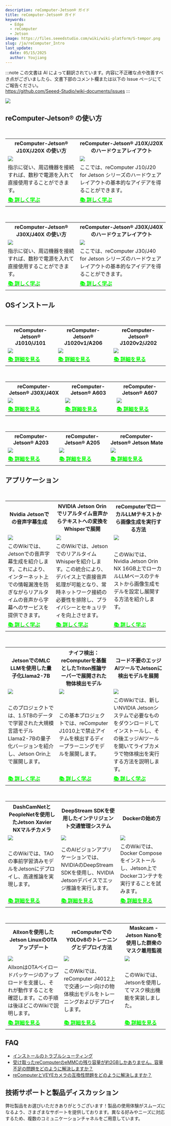 ```yaml
---
description: reComputer-Jetson® ガイド
title: reComputer-Jetson® ガイド
keywords:
  - Edge
  - reComputer 
  - Jetson
image: https://files.seeedstudio.com/wiki/wiki-platform/S-tempor.png
slug: /ja/reComputer_Intro
last_update:
  date: 05/15/2025
  author: Youjiang
---
```

:::note
この文書は AI によって翻訳されています。内容に不正確な点や改善すべき点がございましたら、文書下部のコメント欄または以下の Issue ページにてご報告ください。  
https://github.com/Seeed-Studio/wiki-documents/issues
:::

<div style={{textAlign:'center'}}><img src="https://files.seeedstudio.com/wiki/reComputer-J4012/5.png" style={{width:800, height:'auto'}}/></div>

## reComputer-Jetson® の使い方

<br />

<div class="table-center">
	<table class="table-nobg">
    <tr class="table-trnobg">
        <th class="table-trnobg"><font size={"4"}>reComputer-Jetson® J10X/J20X の使い方</font></th>
        <th class="table-trnobg"><font size={"4"}>reComputer-Jetson® J10X/J20X のハードウェアレイアウト</font></th>
	</tr>
    <tr class="table-trnobg"></tr>
    <tr class="table-trnobg">
        <td class="table-trnobg"><div style={{textAlign:'center'}}><img src="https://files.seeedstudio.com/wiki/recomputerzhongwen/rekaiji1.jpg" style={{width:300, height:'auto'}}/></div></td>
        <td class="table-trnobg"><div style={{textAlign:'center'}}><img src="https://files.seeedstudio.com/products/102991695/J202%20FRONT.png" style={{width:300, height:'auto'}}/></div></td>
    </tr>
    <tr class="table-trnobg"></tr>
    <tr class="table-trnobg">
        <td className="table-trnobg" style={{ textAlign: 'justify' }}><font size={"2"}> 指示に従い、周辺機器を接続すれば、数秒で電源を入れて直接使用することができます。</font></td>
        <td className="table-trnobg" style={{ textAlign: 'justify' }}><font size={"2"}> ここでは、reComputer J10/J20 for Jetson シリーズのハードウェアレイアウトの基本的なアイデアを得ることができます。</font></td>
    </tr>
    <tr class="table-trnobg"></tr>
    <tr class="table-trnobg">
        <td class="table-trnobg"><div class="get_one_now_container" style={{textAlign: 'center'}}><a class="get_one_now_item" href="https://wiki.seeedstudio.com/reComputer_Jetson_Series_Initiation/"><strong><span><font color={'FFFFFF'} size={"4"}>📚 詳しく学ぶ</font></span></strong></a></div></td>
        <td class="table-trnobg"><div class="get_one_now_container" style={{textAlign: 'center'}}><a class="get_one_now_item" href="https://wiki.seeedstudio.com/reComputer_Jetson_Series_Hardware_Layout/"><strong><span><font color={'FFFFFF'} size={"4"}>📚 詳しく学ぶ</font></span></strong></a></div></td>
    </tr>
	</table>
</div>

<br />

<div class="table-center">
	<table class="table-nobg">
    <tr class="table-trnobg">
      <th class="table-trnobg"><font size={"4"}>reComputer-Jetson® J30X/J40X の使い方</font></th>
      <th class="table-trnobg"><font size={"4"}>reComputer-Jetson® J30X/J40X のハードウェアレイアウト</font></th>
	</tr>
    <tr class="table-trnobg"></tr>
    <tr class="table-trnobg">
        <td class="table-trnobg"><div style={{textAlign:'center'}}><img src="https://files.seeedstudio.com/wiki/reComputer-J4012/5.png" style={{width:300, height:'auto'}}/></div></td>
        <td class="table-trnobg"><div style={{textAlign:'center'}}><img src="https://files.seeedstudio.com/wiki/reComputer-J4012/5.png" style={{width:300, height:'auto'}}/></div></td>
    </tr>
    <tr class="table-trnobg"></tr>
    <tr class="table-trnobg">
        <td className="table-trnobg" style={{ textAlign: 'justify' }}><font size={"2"}>指示に従い、周辺機器を接続すれば、数秒で電源を入れて直接使用することができます。</font></td>
        <td className="table-trnobg" style={{ textAlign: 'justify' }}><font size={"2"}>ここでは、reComputer J30/J40 for Jetson シリーズのハードウェアレイアウトの基本的なアイデアを得ることができます。</font></td>
    </tr>
    <tr class="table-trnobg"></tr>
    <tr class="table-trnobg">
        <td class="table-trnobg"><div class="get_one_now_container" style={{textAlign: 'center'}}><a class="get_one_now_item" href="https://wiki.seeedstudio.com/reComputer_J4012_Flash_Jetpack/"><strong><span><font color={'FFFFFF'} size={"4"}>📚 詳しく学ぶ</font></span></strong></a></div></td>
        <td class="table-trnobg"><div class="get_one_now_container" style={{textAlign: 'center'}}><a class="get_one_now_item" href="https://wiki.seeedstudio.com/reComputer_J4012_Flash_Jetpack/"><strong><span><font color={'FFFFFF'} size={"4"}>📚 詳しく学ぶ</font></span></strong></a></div></td>
    </tr>
	</table>
</div>

## OSインストール

<br />

<div class="table-center">
	<table class="table-nobg">
    <tr class="table-trnobg">
        <th class="table-trnobg"><font size={"4"}>reComputer-Jetson® J1010/J101</font></th>
        <th class="table-trnobg"><font size={"4"}>reComputer-Jetson® J1020v1/A206</font></th>
        <th class="table-trnobg"><font size={"4"}>reComputer-Jetson® J1020v2/J202</font></th>
	</tr>
    <tr class="table-trnobg"></tr>
    <tr class="table-trnobg">
        <td class="table-trnobg"><div style={{textAlign:'center'}}><img src="https://files.seeedstudio.com/wiki/jetson/reComputer_Intro/j1010.jpg" style={{width:300, height:'auto'}}/></div></td>
        <td class="table-trnobg"><div style={{textAlign:'center'}}><img src="https://files.seeedstudio.com/wiki/jetson/reComputer_Intro/j1020.jpg" style={{width:300, height:'auto'}}/></div></td>
        <td class="table-trnobg"><div style={{textAlign:'center'}}><img src="https://files.seeedstudio.com/wiki/jetson/reComputer_Intro/j1020v2.jpg" style={{width:300, height:'auto'}}/></div></td>
    </tr>
    <tr class="table-trnobg"></tr>
    <tr class="table-trnobg">
        <td class="table-trnobg"><div class="get_one_now_container" style={{textAlign: 'center'}}><a class="get_one_now_item" href="https://wiki.seeedstudio.com/reComputer_J1010_J101_Flash_Jetpack/"><strong><span><font color={'FFFFFF'} size={"4"}>📚 詳細を見る</font></span></strong></a></div></td>
        <td class="table-trnobg"><div class="get_one_now_container" style={{textAlign: 'center'}}><a class="get_one_now_item" href="https://wiki.seeedstudio.com/reComputer_J1020_A206_Flash_JetPack/"><strong><span><font color={'FFFFFF'} size={"4"}>📚 詳細を見る</font></span></strong></a></div></td>
        <td class="table-trnobg"><div class="get_one_now_container" style={{textAlign: 'center'}}><a class="get_one_now_item" href="https://wiki.seeedstudio.com/reComputer_J2021_J202_Flash_Jetpack/"><strong><span><font color={'FFFFFF'} size={"4"}>📚 詳細を見る</font></span></strong></a></div></td>
    </tr>
	</table>
</div>

<br />

<div class="table-center">
	<table class="table-nobg">
    <tr class="table-trnobg">
        <th class="table-trnobg"><font size={"4"}>reComputer-Jetson® J30X/J40X</font></th>
        <th class="table-trnobg"><font size={"4"}>reComputer-Jetson® A603</font></th>
        <th class="table-trnobg"><font size={"4"}>reComputer-Jetson® A607</font></th>
	</tr>
    <tr class="table-trnobg"></tr>
    <tr class="table-trnobg">
        <td class="table-trnobg"><div style={{textAlign:'center'}}><img src="https://files.seeedstudio.com/wiki/jetson/reComputer_Intro/j30.jpg" style={{width:300, height:'auto'}}/></div></td>
        <td class="table-trnobg"><div style={{textAlign:'center'}}><img src="https://files.seeedstudio.com/wiki/jetson/reComputer_Intro/A603.jpg" style={{width:300, height:'auto'}}/></div></td>
        <td class="table-trnobg"><div style={{textAlign:'center'}}><img src="https://files.seeedstudio.com/wiki/jetson/reComputer_Intro/A607.jpg" style={{width:300, height:'auto'}}/></div></td>
    </tr>
    <tr class="table-trnobg"></tr>
    <tr class="table-trnobg">
        <td class="table-trnobg"><div class="get_one_now_container" style={{textAlign: 'center'}}><a class="get_one_now_item" href="https://wiki.seeedstudio.com/reComputer_J4012_Flash_Jetpack/"><strong><span><font color={'FFFFFF'} size={"4"}>📚 詳細を見る</font></span></strong></a></div></td>
        <td class="table-trnobg"><div class="get_one_now_container" style={{textAlign: 'center'}}><a class="get_one_now_item" href="https://wiki.seeedstudio.com/reComputer_A603_Flash_System/"><strong><span><font color={'FFFFFF'} size={"4"}>📚 詳細を見る</font></span></strong></a></div></td>
        <td class="table-trnobg"><div class="get_one_now_container" style={{textAlign: 'center'}}><a class="get_one_now_item" href="https://wiki.seeedstudio.com/reComputer_A607_Flash_System/"><strong><span><font color={'FFFFFF'} size={"4"}>📚 詳細を見る</font></span></strong></a></div></td>
    </tr>
	</table>
</div>

<br />

<div class="table-center">
	<table class="table-nobg">
    <tr class="table-trnobg">
        <th class="table-trnobg"><font size={"4"}>reComputer-Jetson® A203</font></th>
        <th class="table-trnobg"><font size={"4"}>reComputer-Jetson® A205</font></th>
        <th class="table-trnobg"><font size={"4"}>reComputer-Jetson® Jetson Mate</font></th>
	</tr>
    <tr class="table-trnobg"></tr>
    <tr class="table-trnobg">
        <td class="table-trnobg"><div style={{textAlign:'center'}}><img src="https://files.seeedstudio.com/wiki/jetson/reComputer_Intro/A203.jpg" style={{width:300, height:'auto'}}/></div></td>
        <td class="table-trnobg"><div style={{textAlign:'center'}}><img src="https://files.seeedstudio.com/wiki/jetson/reComputer_Intro/A205.jpg" style={{width:300, height:'auto'}}/></div></td>
        <td class="table-trnobg"><div style={{textAlign:'center'}}><img src="https://files.seeedstudio.com/wiki/jetson/reComputer_Intro/jetson_mate.jpg" style={{width:300, height:'auto'}}/></div></td>
    </tr>
    <tr class="table-trnobg"></tr>
    <tr class="table-trnobg">
        <td class="table-trnobg"><div class="get_one_now_container" style={{textAlign: 'center'}}><a class="get_one_now_item" href="https://wiki.seeedstudio.com/reComputer_A203_Flash_System/"><strong><span><font color={'FFFFFF'} size={"4"}>📚 詳細を見る</font></span></strong></a></div></td>
        <td class="table-trnobg"><div class="get_one_now_container" style={{textAlign: 'center'}}><a class="get_one_now_item" href="https://wiki.seeedstudio.com/reComputer_A205_Flash_System/"><strong><span><font color={'FFFFFF'} size={"4"}>📚 詳細を見る</font></span></strong></a></div></td>
        <td class="table-trnobg"><div class="get_one_now_container" style={{textAlign: 'center'}}><a class="get_one_now_item" href="https://wiki.seeedstudio.com/Jetson-Mate/"><strong><span><font color={'FFFFFF'} size={"4"}>📚 詳細を見る</font></span></strong></a></div></td>
    </tr>
	</table>
</div>

## アプリケーション

<br />

<div class="table-center">
	<table class="table-nobg">
    <tr class="table-trnobg">
        <th class="table-trnobg"><font size={"4"}>Nvidia Jetsonでの音声字幕生成</font></th>
        <th class="table-trnobg"><font size={"4"}>NVIDIA Jetson Orinでリアルタイム音声からテキストへの変換をWhisperで展開</font></th>
        <th class="table-trnobg"><font size={"4"}>reComputerでローカルLLMテキストから画像生成を実行する方法</font></th>
	</tr>
    <tr class="table-trnobg"></tr>
    <tr class="table-trnobg">
        <td class="table-trnobg"><div style={{textAlign:'center'}}><img src="https://files.seeedstudio.com/wiki/reComputer-Jetson/A608/recoder.gif" style={{width:300, height:'auto'}}/></div></td>
        <td class="table-trnobg"><div style={{textAlign:'center'}}><img src="https://files.seeedstudio.com/wiki/reComputer-Jetson/A608/Real-Time-Whisper.gif" style={{width:300, height:'auto'}}/></div></td>
        <td class="table-trnobg"><div style={{textAlign:'center'}}><img src="https://files.seeedstudio.com/wiki/wiki-ranger/Contributions/Nvidia_Jetson_recomputer_LLM_texto-to-image/23_creating_image1.gif" style={{width:2000, height:'auto'}}/></div></td>
    </tr>
    <tr class="table-trnobg"></tr>
    <tr class="table-trnobg">
        <td className="table-trnobg" style={{ textAlign: 'justify' }}><font size={"2"}>このWikiでは、Jetsonでの音声字幕生成を紹介します。これにより、インターネット上での情報漏洩を防ぎながらリアルタイムの音声から字幕へのサービスを提供できます。</font></td>
        <td className="table-trnobg" style={{ textAlign: 'justify' }}><font size={"2"}>このWikiでは、JetsonでのリアルタイムWhisperを紹介します。この統合により、デバイス上で直接音声処理が可能となり、常時ネットワーク接続の必要性を排除し、プライバシーとセキュリティを向上させます。</font></td>
        <td className="table-trnobg" style={{ textAlign: 'justify' }}><font size={"2"}>このWikiでは、Nvidia Jetson Orin NX 16GB上でローカルLLMベースのテキストから画像生成モデルを設定し展開する方法を紹介します。</font></td>
    </tr>
    <tr class="table-trnobg"></tr>
    <tr class="table-trnobg">
        <td class="table-trnobg"><div class="get_one_now_container" style={{textAlign: 'center'}}><a class="get_one_now_item" href="https://wiki.seeedstudio.com/Real%20Time%20Subtitle%20Recoder%20on%20Nvidia%20Jetson/"><strong><span><font color={'FFFFFF'} size={"4"}>📚 詳しく学ぶ</font></span></strong></a></div></td>
        <td class="table-trnobg"><div class="get_one_now_container" style={{textAlign: 'center'}}><a class="get_one_now_item" href="https://wiki.seeedstudio.com/Edge/NVIDIA_Jetson/Application/Generative_AI/Whisper_on_Jetson_for_Real_Time_Speech_to_Text/"><strong><span><font color={'FFFFFF'} size={"4"}>📚 詳しく学ぶ</font></span></strong></a></div></td>
        <td class="table-trnobg"><div class="get_one_now_container" style={{textAlign: 'center'}}><a class="get_one_now_item" href="https://wiki.seeedstudio.com/How_to_run_local_llm_text_to_image_on_reComputer/"><strong><span><font color={'FFFFFF'} size={"4"}>📚 詳しく学ぶ</font></span></strong></a></div></td>
    </tr>
	</table>
</div>

<br />

<div class="table-center">
	<table class="table-nobg">
    <tr class="table-trnobg">
        <th class="table-trnobg"><font size={"4"}>JetsonでのMLC LLMを使用した量子化Llama2-7B</font></th>
        <th class="table-trnobg"><font size={"4"}>ナイフ検出：reComputerを基盤としたTriton推論サーバーで展開された物体検出モデル</font></th>
        <th class="table-trnobg"><font size={"4"}>コード不要のエッジAIツールでJetsonに検出モデルを展開</font></th>
	</tr>
    <tr class="table-trnobg"></tr>
    <tr class="table-trnobg">
        <td class="table-trnobg"><div style={{textAlign:'center'}}><img src="https://files.seeedstudio.com/wiki/reComputer-Jetson/A608/MLC_LLM.gif" style={{width:1400, height:'auto'}}/></div></td>
        <td class="table-trnobg"><div style={{textAlign:'center'}}><img src="https://files.seeedstudio.com/wiki/SecurityCheck/Security_Scan22.jpg" style={{width:300, height:'auto'}}/></div></td>
        <td class="table-trnobg"><div style={{textAlign:'center'}}><img src="https://files.seeedstudio.com/wiki/node-red/36.png" style={{width:300, height:'auto'}}/></div></td>
    </tr>
    <tr class="table-trnobg"></tr>
    <tr class="table-trnobg">
        <td className="table-trnobg" style={{ textAlign: 'justify' }}><font size={"2"}>このプロジェクトでは、1.5TBのデータで学習された大規模言語モデルLlama2-7Bの量子化バージョンを紹介し、Jetson Orin上で展開します。</font></td>
        <td className="table-trnobg" style={{ textAlign: 'justify' }}><font size={"2"}>この基本プロジェクトでは、reComputer J1010上で禁止アイテムを検出するディープラーニングモデルを展開します。</font></td>
        <td className="table-trnobg" style={{ textAlign: 'justify' }}><font size={"2"}>このWikiでは、新しいNVIDIA Jetsonシステムで必要なものをダウンロードしてインストールし、その後エッジAIツールを開いてライブカメラで物体検出を実行する方法を説明します。</font></td>
    </tr>
    <tr class="table-trnobg"></tr>
    <tr class="table-trnobg">
        <td class="table-trnobg"><div class="get_one_now_container" style={{textAlign: 'center'}}><a class="get_one_now_item" href="https://wiki.seeedstudio.com/Quantized_Llama2_7B_with_MLC_LLM_on_Jetson/"><strong><span><font color={'FFFFFF'} size={"4"}>📚 詳しく学ぶ</font></span></strong></a></div></td>
        <td class="table-trnobg"><div class="get_one_now_container" style={{textAlign: 'center'}}><a class="get_one_now_item" href="https://wiki.seeedstudio.com/Security_Scan/"><strong><span><font color={'FFFFFF'} size={"4"}>📚 詳しく学ぶ</font></span></strong></a></div></td>
        <td class="table-trnobg"><div class="get_one_now_container" style={{textAlign: 'center'}}><a class="get_one_now_item" href="https://wiki.seeedstudio.com/No-code-Edge-AI-Tool/"><strong><span><font color={'FFFFFF'} size={"4"}>📚 詳しく学ぶ</font></span></strong></a></div></td>
    </tr>
	</table>
</div>

<br />

<div class="table-center">
	<table class="table-nobg">
    <tr class="table-trnobg">
        <th class="table-trnobg"><font size={"4"}>DashCamNetとPeopleNetを使用したJetson Xavier NXマルチカメラ</font></th>
        <th class="table-trnobg"><font size={"4"}>DeepStream SDKを使用したインテリジェント交通管理システム</font></th>
        <th class="table-trnobg"><font size={"4"}>Dockerの始め方</font></th>
	</tr>
    <tr class="table-trnobg"></tr>
    <tr class="table-trnobg">
        <td class="table-trnobg"><div style={{textAlign:'center'}}><img src="https://files.seeedstudio.com/wiki/jetson/reComputer_Intro/demo_dashcamnet.png" style={{width:300, height:'auto'}}/></div></td>
        <td class="table-trnobg"><div style={{textAlign:'center'}}><img src="https://files.seeedstudio.com/wiki/DeepStream/demo-optimized.gif" style={{width:300, height:'auto'}}/></div></td>
        <td class="table-trnobg"><div style={{textAlign:'center'}}><img src="https://files.seeedstudio.com/wiki/jetson-docker/4.png" style={{width:300, height:'auto'}}/></div></td>
    </tr>
    <tr class="table-trnobg"></tr>
    <tr class="table-trnobg">
        <td className="table-trnobg" style={{ textAlign: 'justify' }}><font size={"2"}>このWikiでは、TAOの事前学習済みモデルをJetsonにデプロイし、高速推論を実現します。</font></td>
        <td className="table-trnobg" style={{ textAlign: 'justify' }}><font size={"2"}>このAIビジョンアプリケーションでは、NVIDIAのDeepStream SDKを使用し、NVIDIA Jetsonデバイスでエッジ推論を実行します。</font></td>
        <td className="table-trnobg" style={{ textAlign: 'justify' }}><font size={"2"}>このWikiでは、Docker Composeをインストールし、Jetson上でDockerコンテナを実行することを試みます。</font></td>
    </tr>
    <tr class="table-trnobg"></tr>
    <tr class="table-trnobg">
        <td class="table-trnobg"><div class="get_one_now_container" style={{textAlign: 'center'}}><a class="get_one_now_item" href="https://wiki.seeedstudio.com/DashCamNet-with-Jetson-Xavier-NX-Multicamera/"><strong><span><font color={'FFFFFF'} size={"4"}>📚 詳細を見る</font></span></strong></a></div></td>
        <td class="table-trnobg"><div class="get_one_now_container" style={{textAlign: 'center'}}><a class="get_one_now_item" href="https://wiki.seeedstudio.com/Traffic-Management-DeepStream-SDK/"><strong><span><font color={'FFFFFF'} size={"4"}>📚 詳細を見る</font></span></strong></a></div></td>
        <td class="table-trnobg"><div class="get_one_now_container" style={{textAlign: 'center'}}><a class="get_one_now_item" href="https://wiki.seeedstudio.com/jetson-docker-getting-started/"><strong><span><font color={'FFFFFF'} size={"4"}>📚 詳細を見る</font></span></strong></a></div></td>
    </tr>
	</table>
</div>

<br />

<div class="table-center">
	<table class="table-nobg">
    <tr class="table-trnobg">
        <th class="table-trnobg"><font size={"4"}>Allxonを使用したJetson LinuxのOTAアップデート</font></th>
        <th class="table-trnobg"><font size={"4"}>reComputerでのYOLOv8のトレーニングとデプロイ方法</font></th>
        <th class="table-trnobg"><font size={"4"}>Maskcam - Jetson Nanoを使用した群衆のマスク着用監視</font></th>
	</tr>
    <tr class="table-trnobg"></tr>
    <tr class="table-trnobg">
        <td class="table-trnobg"><div style={{textAlign:'center'}}><img src="https://files.seeedstudio.com/wiki/Allxon/JetPack-OTA/thumb.png" style={{width:300, height:'auto'}}/></div></td>
        <td class="table-trnobg"><div style={{textAlign:'center'}}><img src="https://files.seeedstudio.com/wiki/reComputer/Application/reComputer_is_all_you_need/inference_engine.png" style={{width:300, height:'auto'}}/></div></td>
        <td class="table-trnobg"><div style={{textAlign:'center'}}><img src="https://files.seeedstudio.com/wiki/Jetson-Nano-MaskCam/tu3.png" style={{width:300, height:'auto'}}/></div></td>
    </tr>
    <tr class="table-trnobg"></tr>
    <tr class="table-trnobg">
        <td className="table-trnobg" style={{ textAlign: 'justify' }}><font size={"2"}>AllxonはOTAペイロードパッケージのアップロードを支援し、それが動作することを確認します。この手順は後ほどこのWikiで説明します。</font></td>
        <td className="table-trnobg" style={{ textAlign: 'justify' }}><font size={"2"}>このWikiでは、reComputer J4012上で交通シーン向けの物体検出モデルをトレーニングおよびデプロイします。</font></td>
        <td className="table-trnobg" style={{ textAlign: 'justify' }}><font size={"2"}>このWikiでは、Jetsonを使用してマスク検出機能を実装しました。</font></td>
    </tr>
    <tr class="table-trnobg"></tr>
    <tr class="table-trnobg">
        <td class="table-trnobg"><div class="get_one_now_container" style={{textAlign: 'center'}}><a class="get_one_now_item" href="https://wiki.seeedstudio.com/Update-Jetson-Linux-OTA-Using-Allxon/"><strong><span><font color={'FFFFFF'} size={"4"}>📚 詳細を見る</font></span></strong></a></div></td>
        <td class="table-trnobg"><div class="get_one_now_container" style={{textAlign: 'center'}}><a class="get_one_now_item" href="https://wiki.seeedstudio.com/How_to_Train_and_Deploy_YOLOv8_on_reComputer/"><strong><span><font color={'FFFFFF'} size={"4"}>📚 詳細を見る</font></span></strong></a></div></td>
        <td class="table-trnobg"><div class="get_one_now_container" style={{textAlign: 'center'}}><a class="get_one_now_item" href="https://wiki.seeedstudio.com/Jetson-Nano-MaskCam/"><strong><span><font color={'FFFFFF'} size={"4"}>📚 詳細を見る</font></span></strong></a></div></td>
    </tr>
	</table>
</div>

## FAQ
- [インストールのトラブルシューティング](https://wiki.seeedstudio.com/Troubleshooting_Installation/)
- [受け取ったreComputerのeMMCの残り容量が約2GBしかありません。容量不足の問題をどのように解決しますか？](https://wiki.seeedstudio.com/solution_of_insufficient_space/)
- [reComputerとVEYEカメラの互換性問題をどのように解決しますか？](https://wiki.seeedstudio.com/Solution_for_the_Compatibility_Issue_between_reComputer_and_VEYE_Camera/)

## 技術サポートと製品ディスカッション

弊社製品をお選びいただきありがとうございます！製品の使用体験がスムーズになるよう、さまざまなサポートを提供しております。異なる好みやニーズに対応するため、複数のコミュニケーションチャネルをご用意しています。

<div class="button_tech_support_container">
    <a href="https://forum.seeedstudio.com/" class="button_forum"></a> 
    <a href="https://www.seeedstudio.com/contacts" class="button_email"></a>
</div>

<div class="button_tech_support_container">
    <a href="https://discord.gg/eWkprNDMU7" class="button_discord"></a> 
    <a href="https://github.com/Seeed-Studio/wiki-documents/discussions/69" class="button_discussion"></a>
</div>